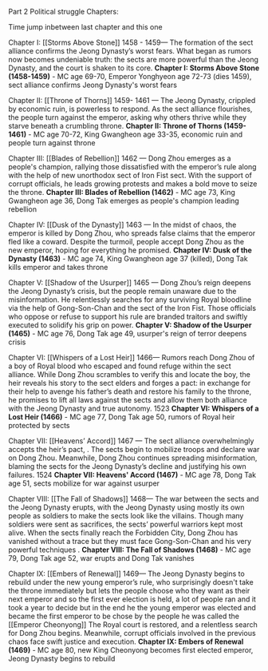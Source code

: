 Part 2 Political struggle Chapters:

Time jump inbetween last chapter and this one

Chapter I: [[Storms Above Stone]] 1458 - 1459— The formation of the sect alliance confirms the Jeong Dynasty’s worst fears. What began as rumors now becomes undeniable truth: the sects are more powerful than the Jeong Dynasty, and the court is shaken to its core. 
**Chapter I: Storms Above Stone (1458-1459)** - MC age 69-70, Emperor Yonghyeon age 72-73 (dies 1459), sect alliance confirms Jeong Dynasty's worst fears


Chapter II: [[Throne of Thorns]] 1459- 1461 — The Jeong Dynasty, crippled by economic ruin, is powerless to respond. As the sect alliance flourishes, the people turn against the emperor, asking why others thrive while they starve beneath a crumbling throne. 
**Chapter II: Throne of Thorns (1459-1461)** - MC age 70-72, King Gwangheon age 33-35, economic ruin and people turn against throne


Chapter III: [[Blades of Rebellion]] 1462 — Dong Zhou emerges as a people's champion, rallying those dissatisfied with the emperor’s rule along with the help of new unorthodox sect of Iron Fist sect. With the support of corrupt officials, he leads growing protests and makes a bold move to seize the throne. 
**Chapter III: Blades of Rebellion (1462)** - MC age 73, King Gwangheon age 36, Dong Tak emerges as people's champion leading rebellion


Chapter IV: [[Dusk of the Dynasty]]  1463 — In the midst of chaos, the emperor is killed by Dong Zhou, who spreads false claims that the emperor fled like a coward. Despite the turmoil, people  accept Dong Zhou as the new emperor, hoping for everything he promised. 
**Chapter IV: Dusk of the Dynasty (1463)** - MC age 74, King Gwangheon age 37 (killed), Dong Tak kills emperor and takes throne


Chapter V: [[Shadow of the Usurper]] 1465 — Dong Zhou’s reign deepens the Jeong Dynasty’s crisis, but the people remain unaware due to the misinformation. He relentlessly searches for any surviving Royal bloodline via the help of Gong-Son-Chan and the sect of the Iron Fist. Those officials who oppose or refuse to support his rule are branded traitors and swiftly executed to solidify his grip on power.
**Chapter V: Shadow of the Usurper (1465)** - MC age 76, Dong Tak age 49, usurper's reign of terror deepens crisis


Chapter VI: [[Whispers of a Lost Heir]] 1466— Rumors reach Dong Zhou of a boy of Royal blood who escaped and found refuge within the sect alliance. While Dong Zhou scrambles to verify this and locate the boy, the heir reveals his story to the sect elders and forges a pact: in exchange for their help to avenge his father’s death and restore his family to the throne, he promises to lift all laws against the sects and allow them both alliance with the Jeong Dynasty and true autonomy. 1523
**Chapter VI: Whispers of a Lost Heir (1466)** - MC age 77, Dong Tak age 50, rumors of Royal heir protected by sects


Chapter VII: [[Heavens’ Accord]] 1467 — The sect alliance overwhelmingly accepts the heir’s pact, . The sects begin to mobilize troops and declare war on Dong Zhou. Meanwhile, Dong Zhou continues spreading misinformation, blaming the sects for the Jeong Dynasty’s decline and justifying his own failures. 1524
**Chapter VII: Heavens' Accord (1467)** - MC age 78, Dong Tak age 51, sects mobilize for war against usurper


Chapter VIII: [[The Fall of Shadows]] 1468— The war between the sects and the Jeong Dynasty erupts, with the Jeong Dynasty using mostly its own people as soldiers to make the sects look like the villains. Though many soldiers were sent as sacrifices, the sects’ powerful warriors kept most alive. When the sects finally reach the Forbidden City, Dong Zhou has vanished without a trace but they must face Gong-Son-Chan and his very powerful techniques . 
**Chapter VIII: The Fall of Shadows (1468)** - MC age 79, Dong Tak age 52, war erupts and Dong Tak vanishes

 
Chapter IX: [[Embers of Renewal]] 1469— The Jeong Dynasty begins to rebuild under the new young emperor’s rule, who surprisingly doesn't take the throne immediately but lets the people choose who they want as their next emperor and so the first ever election is held, a lot of people ran and it took a year to decide but in the end he the young emperor was elected and became the first emperor to be chose by the people he was called the  [[Emperor Cheonyong]] The Royal court is restored, and a relentless search for Dong Zhou begins. Meanwhile, corrupt officials involved in the previous chaos face swift justice and execution. 
**Chapter IX: Embers of Renewal (1469)** - MC age 80, new King Cheonyong becomes first elected emperor, Jeong Dynasty begins to rebuild


